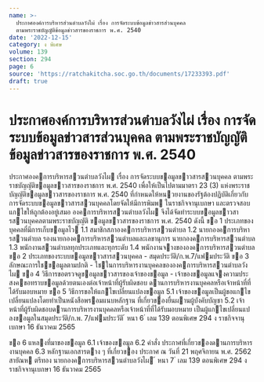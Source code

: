 ```yaml
---
name: >-
  ประกาศองค์การบริหารส่วนตำบลวังไผ่ เรื่อง การจัดระบบข้อมูลข่าวสารส่วนบุคคล
  ตามพระราชบัญญัติข้อมูลข่าวสารของราชการ พ.ศ. 2540
date: '2022-12-15'
category: ง พิเศษ
volume: 139
section: 294
page: 6
source: 'https://ratchakitcha.soc.go.th/documents/17233393.pdf'
draft: true
---
```


# ประกาศองค์การบริหารส่วนตำบลวังไผ่ เรื่อง การจัดระบบข้อมูลข่าวสารส่วนบุคคล ตามพระราชบัญญัติข้อมูลข่าวสารของราชการ พ.ศ. 2540

ประกาศองคการบริหารสวนตําบลวังไผ เรื่อง การจัดระบบขอมูลขาวสารสวนบุคคล ตามพระราชบัญญัติขอมูลขาวสารของราชการ พ.ศ. 2540 เพื่อให้เป็นไปตามมาตรา 23 (3) แห่งพระราชบัญญัติขอมูลขาวสารของราชการ พ.ศ. 2540 ที่กําหนดให้หนวยงานของรัฐต้องปฏิบัติเกี่ยวกับการจัดระบบขอมูลขาวสารสวนบุคคลโดยจัดให้มีการพิมพ ในราชกิจจานุเบกษา และตรวจสอบแกไขให้ถูกต้องอยู่เสมอ องคการบริหารสวนตําบลวังไผ จึงได้จัดทําระบบขอมูลขาวสารสวนบุคคลตามพระราชบัญญัติ ขอมูลขาวสารของราชการ พ.ศ. 2540 ดังนี้ ขอ 1 ประเภทของบุคคลที่มีการเก็บขอมูลไว 1.1 สมาชิกสภาองคการบริหารสวนตําบล 1.2 นายกองคการบริหารสวนตําบล รองนายกองคการบริหารสวนตําบลและเลขานุการ นายกองคการบริหารสวนตําบล 1.3 พนักงานสวนตําบลทุกประเภทและทุกระดับ 1.4 พนักงานจางขององคการบริหารสวนตําบล ขอ 2 ประเภทของระบบขอมูลขาวสารสวนบุคคล - สมุดประวัติ/ก.พ.7/แฟมประวัติ ขอ 3 ลักษณะการใชขอมูลตามปกติ - ใชในการบริหารงานบุคคลขององคการบริหารสวนตําบลวังไผ ขอ 4 วิธีการขอตรวจดูขอมูลขาวสารของเจ้าของขอมูล - เจ้าของขอมูลแจงความประสงคขอทราบขอมูลด้วยตนเองต่อเจ้าหน้าที่ผู้รับผิดชอบ ดานการบริหารงานบุคคลหรือเจ้าหน้าที่ที่ได้รับมอบหมาย ขอ 5 วิธีการขอให้แกไขเปลี่ยนแปลงขอมูล 5.1 เจ้าของขอมูลเป็นผู้ขอแกไขเปลี่ยนแปลงโดยทําเป็นหนังสือพรอมแนบหลักฐาน ที่เกี่ยวของยื่นผานผู้บังคับบัญชา 5.2 เจ้าหน้าที่ผู้รับผิดชอบดานการบริหารงานบุคคลหรือเจ้าหน้าที่ที่ได้รับมอบหมาย เป็นผู้แกไขเปลี่ยนแปลงขอมูลในสมุดประวัติ/ก.พ. 7/แฟมประวัติ ้ หนา 6 ่ เลม 139 ตอนพิเศษ 294 ง ราชกิจจานุเบกษา 16 ธันวาคม 2565

ขอ 6 แหลงที่มาของขอมูล 6.1 เจ้าของขอมูล 6.2 คําสั่ง ประกาศที่เกี่ยวของดานการบริหารงานบุคคล 6.3 หลักฐานเอกสารตาง ๆ ที่เกี่ยวของ ประกาศ ณ วันที่ 21 พฤศจิกายน พ.ศ. 2562 สายัณห ตรีทอง นายกองคการบริหารสวนตําบลวังไผ ้ หนา 7 ่ เลม 139 ตอนพิเศษ 294 ง ราชกิจจานุเบกษา 16 ธันวาคม 2565
